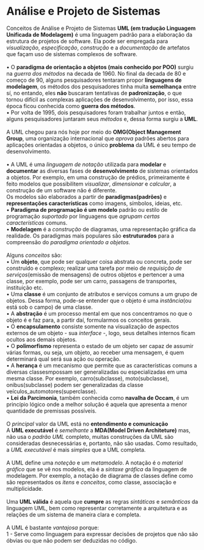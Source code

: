 # Análise e Projeto de Sistemas
Conceitos de Análise e Projeto de Sistemas
<b>UML (em tradução Linguagem Unificada de Modelagem)</b> é uma linguagem padrão para a elaboração da estrutura de projetos de software. Ela pode ser empregada para <i>visualização</i>, <i>especificação</i>, <i>construção</i> e a <i>documentação</i> de artefatos que façam uso de sistemas complexos de software.
<br><br>
• O <b>paradigma de orientação a objetos (mais conhecido por POO)</b> surgiu na <i>guerra dos métodos</i> na decada de 1960. No final da decada de 80 e começo de 90, alguns pesquisadores tentaram propor <b>linguagens de modelagem</b>, os métodos dos pesquisadores tinha muita <b>semelhança</b> entre sí, no entando, eles <b>não</b> buscaram tentativas de <b>padronização</b>, o que tornou difícil as complexas aplicações de desenvolvimento, por isso, essa época ficou conhecida como <b>guerra dos métodos</b>.
<br>
• Por volta de 1995, dois pesquisadores foram trabalhar juntos e então, alguns pesquisadores juntaram seus <i>métodos</i> e, dessa forma surgiu a <b>UML</b>.
<br><br>
A UML chegou para nós hoje por meio do <b>OMG(Object Management Group</b>, uma organização internacional que <i>aprova</i> padrões abertos para aplicações orientadas a objetos, o único <b>problema</b> da UML é seu tempo de desenvolvimento.
<br><br>
• A UML é uma <i>linguagem de notação</i> utilizada para <b>modelar</b> e <b>documentar</b> as diversas fases de <b>desenvolvimento</b> de sistemas orientados a objetos. Por exemplo, em uma construção de prédios, primeiramente é feito modelos que possibilitem <i>visualizar</i>, <i>dimensionar</i> e <i>calcular</i>, a construção de um software não é diferente.
<br>
Os modelos são elaborados a partir de <b>paradigmas(padrões)</b> e <b>representações características</b> como imagens, símbolos, ideias, etc.
<br>
• <b>Paradigma de programação é um modelo</b> padrão ou estilo de programação <i>suportado</i> por linguagens que <i>agrupam certas características</i> comuns.
<br>
• <b>Modelagem</b> é a <i>construção</i> de diagramas, uma representação gráfica da realidade. Os paradigmas mais populares são <b>estruturados</b> para a compreensão do <i>paradigma orientado a objetos.</i>
<br><br>
Alguns <i>conceitos</i> são:
<br>
• Um <b>objeto</b>, que pode ser qualquer coisa abstrata ou concreta, pode ser construído e complexo; realizar uma tarefa por meio de <i>requisição de serviços</i>(emissão de mensagens) de outros objetos e pertencer a uma classe, por exemplo, pode ser um carro, passagens de transportes, instituição etc.
<br>
• Uma <b>classe</b> é um conjunto de atributos e serviços comuns a um grupo de objetos. Dessa forma, pode-se entender que o objeto é uma <i>instância</i>(ou está sob o campo) de uma classe.
<br>
• A <b>abstração</b> é um processo mental em que nos concentramos no que o objeto é e faz para, a partir daí, formularmos os conceitos gerais.
<br>
• O <b>encapsulamento</b> consiste somente na visualização de aspectos externos de um objeto - sua <i>interface</i> -, logo, seus detalhes internos ficam ocultos aos demais objetos.
<br>
• O <b>polimorfismo</b> representa o estado de um objeto ser capaz de assumir várias formas, ou seja, um objeto, ao receber uma mensagem, é quem determinará qual será sua ação ou operação.
<br>
• A <b>herança</b> é um mecanismo que permite que as características comuns a diversas classesmpossam ser generalizadas ou especializadas em uma mesma classe. Por exemplo, carro(subclasse), moto(subclasse), onibus(subclasse) podem ser generalizadas da classe veículos_automotores(superclasse).
<br>
• <b>Lei da Parcimonia</b>, também conhecida como <b>navalha de Occam</b>, é um princípio lógico onde a melhor solução é aquela que apresenta a menor quantidade de premissas possíveis.
<br><br>
O <i>principal</i> valor da UML está no <b>entendimento e comunicação</b>
<br>
A <b>UML executável</b> é <i>semelhante</i> a <b>MDA(Model Driven Architeture)</b> mas, não usa o <i>padrão UML</i> completo, muitas construções da UML são consideradas desnecessárias e, portanto, não são usadas. Como resultado, a <i>UML executável</i> é mais <i>simples</i> que a UML completa.
<br><br>
A UML define uma <i> noteção</i> e um <i>metamodelo</i>. A notação é o <i>material gráfico</i> que se vê nos modelos, ela é a <i>sintaxe gráfica</i> da linguagem de modelagem. Por exemplo, a notação de diagrama de classes define como são representados os <i>itens</i> e <i>conceitos</i>, como classe, associação e multiplicidade.
<br><br>
Uma <b>UML válida</b> é aquela que <b>cumpre</b> as regras <i>sintáticas</i> e <i>semânticas</i> da linguagem UML, bem como representar corretamente a arquitetura e as relações de um sistema de maneira clara e completa.
<br><br>
A UML é bastante <i>vantajosa</i> porque:
<br>
1 - Serve como linguagem para expressar decisões de projetos que não são óbvias ou que não podem ser deduzidas no código.
<br>
